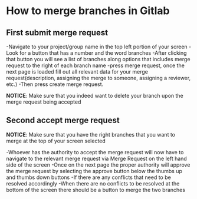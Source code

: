 # How to merge branches in Gitlab

## First submit merge request
-Navigate to your project/group name in the top left portion of your screen
-Look for a button that has a number and the word branches 
-After clicking that button you will see a list of branches along options that includes merge request to the right of each branch name
-press merge request, once the next page is loaded fill out all relevant data for your merge request(description, assigning the merge to someone, assigning a reviewer, etc.)
-Then press create merge request. 

**NOTICE**: Make sure that you indeed want to delete your branch upon the merge request being accepted

## Second accept merge request

 **NOTICE**: Make sure that you have the right branches that you want to merge at the top of your screen selected

-Whoever has the authority to accept the merge request will now have to navigate to the relevant merge request via Merge Request on the left hand side of the screen
-Once on the next page the proper authority will approve the merge request by selecting the approve button below the thumbs up and thumbs down buttons
-If there are any conflicts that need to be resolved accordingly
-When there are no conflicts to be resolved at the bottom of the screen there should be a button to merge the two branches